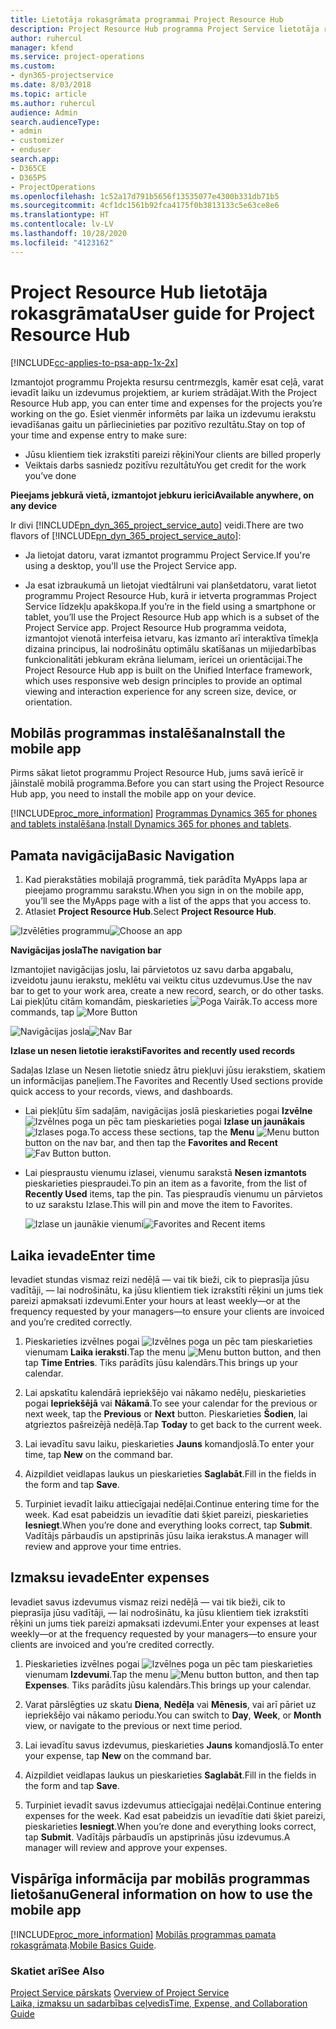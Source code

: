 ```yaml
---
title: Lietotāja rokasgrāmata programmai Project Resource Hub
description: Project Resource Hub programma Project Service lietotāja rokasgrāmata
author: ruhercul
manager: kfend
ms.service: project-operations
ms.custom:
- dyn365-projectservice
ms.date: 8/03/2018
ms.topic: article
ms.author: ruhercul
audience: Admin
search.audienceType:
- admin
- customizer
- enduser
search.app:
- D365CE
- D365PS
- ProjectOperations
ms.openlocfilehash: 1c52a17d791b5656f13535077e4300b331db71b5
ms.sourcegitcommit: 4cf1dc1561b92fca4175f0b3813133c5e63ce8e6
ms.translationtype: HT
ms.contentlocale: lv-LV
ms.lasthandoff: 10/28/2020
ms.locfileid: "4123162"
---
```

# <a name="user-guide-for-project-resource-hub"></a><span data-ttu-id="c4327-103">Project Resource Hub lietotāja rokasgrāmata</span><span class="sxs-lookup"><span data-stu-id="c4327-103">User guide for Project Resource Hub</span></span>

[!INCLUDE[cc-applies-to-psa-app-1x-2x](../includes/cc-applies-to-psa-app-1x-2x.md)]

<span data-ttu-id="c4327-104">Izmantojot programmu Projekta resursu centrmezgls, kamēr esat ceļā, varat ievadīt laiku un izdevumus projektiem, ar kuriem strādājat.</span><span class="sxs-lookup"><span data-stu-id="c4327-104">With the Project Resource Hub app, you can enter time and expenses for the projects you’re working on the go.</span></span> <span data-ttu-id="c4327-105">Esiet vienmēr informēts par laika un izdevumu ierakstu ievadīšanas gaitu un pārliecinieties par pozitīvo rezultātu.</span><span class="sxs-lookup"><span data-stu-id="c4327-105">Stay on top of your time and expense entry to make sure:</span></span>

- <span data-ttu-id="c4327-106">Jūsu klientiem tiek izrakstīti pareizi rēķini</span><span class="sxs-lookup"><span data-stu-id="c4327-106">Your clients are billed properly</span></span>
- <span data-ttu-id="c4327-107">Veiktais darbs sasniedz pozitīvu rezultātu</span><span class="sxs-lookup"><span data-stu-id="c4327-107">You get credit for the work you’ve done</span></span>

<span data-ttu-id="c4327-108">**Pieejams jebkurā vietā, izmantojot jebkuru ierīci**</span><span class="sxs-lookup"><span data-stu-id="c4327-108">**Available anywhere, on any device**</span></span>

<span data-ttu-id="c4327-109">Ir divi [!INCLUDE[pn_dyn_365_project_service_auto](../includes/pn-dyn-365-project-service-auto.md)] veidi.</span><span class="sxs-lookup"><span data-stu-id="c4327-109">There are two flavors of [!INCLUDE[pn_dyn_365_project_service_auto](../includes/pn-dyn-365-project-service-auto.md)]:</span></span> 

- <span data-ttu-id="c4327-110">Ja lietojat datoru, varat izmantot programmu Project Service.</span><span class="sxs-lookup"><span data-stu-id="c4327-110">If you're using a desktop, you'll use the Project Service app.</span></span> 

- <span data-ttu-id="c4327-111">Ja esat izbraukumā un lietojat viedtālruni vai planšetdatoru, varat lietot programmu Project Resource Hub, kurā ir ietverta programmas Project Service līdzekļu apakškopa.</span><span class="sxs-lookup"><span data-stu-id="c4327-111">If you’re in the field using a smartphone or tablet, you’ll use the Project Resource Hub app which is a subset of the Project Service  app.</span></span> <span data-ttu-id="c4327-112">Project Resource Hub programma veidota, izmantojot vienotā interfeisa ietvaru, kas izmanto arī interaktīva tīmekļa dizaina principus, lai nodrošinātu optimālu skatīšanas un mijiedarbības funkcionalitāti jebkuram ekrāna lielumam, ierīcei un orientācijai.</span><span class="sxs-lookup"><span data-stu-id="c4327-112">The Project Resource Hub app is built on the Unified Interface framework, which uses responsive web design principles to provide an optimal viewing and interaction experience for any screen size, device, or orientation.</span></span> 


## <a name="install-the-mobile-app"></a><span data-ttu-id="c4327-113">Mobilās programmas instalēšana</span><span class="sxs-lookup"><span data-stu-id="c4327-113">Install the mobile app</span></span>
<span data-ttu-id="c4327-114">Pirms sākat lietot programmu Project Resource Hub, jums savā ierīcē ir jāinstalē mobilā programma.</span><span class="sxs-lookup"><span data-stu-id="c4327-114">Before you can start using the Project Resource Hub app, you need to install the mobile app on your device.</span></span> 

[!INCLUDE[proc_more_information](../includes/proc-more-information.md)] <span data-ttu-id="c4327-115">[Programmas Dynamics 365 for phones and tablets instalēšana](https://docs.microsoft.com/dynamics365/mobile-app/install-dynamics-365-for-phones-and-tablets).</span><span class="sxs-lookup"><span data-stu-id="c4327-115">[Install Dynamics 365 for phones and tablets](https://docs.microsoft.com/dynamics365/mobile-app/install-dynamics-365-for-phones-and-tablets).</span></span>

## <a name="basic-navigation"></a><span data-ttu-id="c4327-116">Pamata navigācija</span><span class="sxs-lookup"><span data-stu-id="c4327-116">Basic Navigation</span></span>
1.  <span data-ttu-id="c4327-117">Kad pierakstāties mobilajā programmā, tiek parādīta MyApps lapa ar pieejamo programmu sarakstu.</span><span class="sxs-lookup"><span data-stu-id="c4327-117">When you sign in on the mobile app, you’ll see the MyApps page with a list of the apps that you access to.</span></span> 
2.  <span data-ttu-id="c4327-118">Atlasiet **Project Resource Hub**.</span><span class="sxs-lookup"><span data-stu-id="c4327-118">Select **Project Resource Hub**.</span></span>

<span data-ttu-id="c4327-119">![Izvēlēties programmu](media/chooseApp_1.png "Izvēlēties programmu")</span><span class="sxs-lookup"><span data-stu-id="c4327-119">![Choose an app](media/chooseApp_1.png "Choose an app")</span></span>

<span data-ttu-id="c4327-120">**Navigācijas josla**</span><span class="sxs-lookup"><span data-stu-id="c4327-120">**The navigation bar**</span></span>

<span data-ttu-id="c4327-121">Izmantojiet navigācijas joslu, lai pārvietotos uz savu darba apgabalu, izveidotu jaunu ierakstu, meklētu vai veiktu citus uzdevumus.</span><span class="sxs-lookup"><span data-stu-id="c4327-121">Use the nav bar to get to your work area, create a new record, search, or do other tasks.</span></span> <span data-ttu-id="c4327-122">Lai piekļūtu citām komandām, pieskarieties ![Poga Vairāk](media/MoreButton.png "Poga Vairāk").</span><span class="sxs-lookup"><span data-stu-id="c4327-122">To access more commands, tap ![More Button](media/MoreButton.png "More Button")</span></span>

<span data-ttu-id="c4327-123">![Navigācijas josla](media/NavBar_2.png "Navigācijas josla")</span><span class="sxs-lookup"><span data-stu-id="c4327-123">![Nav Bar](media/NavBar_2.png "Nav Bar")</span></span>

<span data-ttu-id="c4327-124">**Izlase un nesen lietotie ieraksti**</span><span class="sxs-lookup"><span data-stu-id="c4327-124">**Favorites and recently used records**</span></span>

<span data-ttu-id="c4327-125">Sadaļas Izlase un Nesen lietotie sniedz ātru piekļuvi jūsu ierakstiem, skatiem un informācijas paneļiem.</span><span class="sxs-lookup"><span data-stu-id="c4327-125">The Favorites and Recently Used sections provide quick access to your records, views, and dashboards.</span></span> 

- <span data-ttu-id="c4327-126">Lai piekļūtu šīm sadaļām, navigācijas joslā pieskarieties pogai **Izvēlne** ![Izvēlnes poga](media/MenuButton.png "Izvēlnes poga") un pēc tam pieskarieties pogai **Izlase un jaunākais** ![Izlases poga](media/FavButton.png "Izlases poga").</span><span class="sxs-lookup"><span data-stu-id="c4327-126">To access these sections, tap the **Menu** ![Menu button](media/MenuButton.png "Menu button") button on the nav bar, and then tap the **Favorites and Recent** ![Fav Button](media/FavButton.png "Fav Button") button.</span></span>

- <span data-ttu-id="c4327-127">Lai piespraustu vienumu izlasei, vienumu sarakstā **Nesen izmantots** pieskarieties piespraudei.</span><span class="sxs-lookup"><span data-stu-id="c4327-127">To pin an item as a favorite, from the list of **Recently Used** items, tap the pin.</span></span> <span data-ttu-id="c4327-128">Tas piespraudīs vienumu un pārvietos to uz sarakstu Izlase.</span><span class="sxs-lookup"><span data-stu-id="c4327-128">This will pin and move the item to Favorites.</span></span>

  <span data-ttu-id="c4327-129">![Izlase un jaunākie vienumi](media/Favs_3.png "Izlase un jaunākie vienumi")</span><span class="sxs-lookup"><span data-stu-id="c4327-129">![Favorites and Recent items](media/Favs_3.png "Favorites and Recent items")</span></span>
 
## <a name="enter-time"></a><span data-ttu-id="c4327-130">Laika ievade</span><span class="sxs-lookup"><span data-stu-id="c4327-130">Enter time</span></span>
<span data-ttu-id="c4327-131">Ievadiet stundas vismaz reizi nedēļā — vai tik bieži, cik to pieprasīja jūsu vadītāji, — lai nodrošinātu, ka jūsu klientiem tiek izrakstīti rēķini un jums tiek pareizi apmaksati izdevumi.</span><span class="sxs-lookup"><span data-stu-id="c4327-131">Enter your hours at least weekly—or at the frequency requested by your managers—to ensure your clients are invoiced and you’re credited correctly.</span></span>

1. <span data-ttu-id="c4327-132">Pieskarieties izvēlnes pogai ![Izvēlnes poga](media/MenuButton.png "Izvēlnes poga") un pēc tam pieskarieties vienumam **Laika ieraksti**.</span><span class="sxs-lookup"><span data-stu-id="c4327-132">Tap the menu ![Menu button](media/MenuButton.png "Menu button") button, and then tap **Time Entries**.</span></span> <span data-ttu-id="c4327-133">Tiks parādīts jūsu kalendārs.</span><span class="sxs-lookup"><span data-stu-id="c4327-133">This brings up your calendar.</span></span>

2. <span data-ttu-id="c4327-134">Lai apskatītu kalendārā iepriekšējo vai nākamo nedēļu, pieskarieties pogai **Iepriekšējā** vai **Nākamā**.</span><span class="sxs-lookup"><span data-stu-id="c4327-134">To see your calendar for the previous or next week, tap the **Previous** or **Next** button.</span></span> <span data-ttu-id="c4327-135">Pieskarieties **Šodien**, lai atgrieztos pašreizējā nedēļā.</span><span class="sxs-lookup"><span data-stu-id="c4327-135">Tap **Today** to get back to the current week.</span></span>

3. <span data-ttu-id="c4327-136">Lai ievadītu savu laiku, pieskarieties **Jauns** komandjoslā.</span><span class="sxs-lookup"><span data-stu-id="c4327-136">To enter your time, tap **New** on the command bar.</span></span> 

4. <span data-ttu-id="c4327-137">Aizpildiet veidlapas laukus un pieskarieties **Saglabāt**.</span><span class="sxs-lookup"><span data-stu-id="c4327-137">Fill in the fields in the form and tap **Save**.</span></span>

5. <span data-ttu-id="c4327-138">Turpiniet ievadīt laiku attiecīgajai nedēļai.</span><span class="sxs-lookup"><span data-stu-id="c4327-138">Continue entering time for the week.</span></span> <span data-ttu-id="c4327-139">Kad esat pabeidzis un ievadītie dati šķiet pareizi, pieskarieties **Iesniegt**.</span><span class="sxs-lookup"><span data-stu-id="c4327-139">When you’re done and everything looks correct, tap **Submit**.</span></span> <span data-ttu-id="c4327-140">Vadītājs pārbaudīs un apstiprinās jūsu laika ierakstus.</span><span class="sxs-lookup"><span data-stu-id="c4327-140">A manager will review and approve your time entries.</span></span>

## <a name="enter-expenses"></a><span data-ttu-id="c4327-141">Izmaksu ievade</span><span class="sxs-lookup"><span data-stu-id="c4327-141">Enter expenses</span></span> 
<span data-ttu-id="c4327-142">Ievadiet savus izdevumus vismaz reizi nedēļā — vai tik bieži, cik to pieprasīja jūsu vadītāji, — lai nodrošinātu, ka jūsu klientiem tiek izrakstīti rēķini un jums tiek pareizi apmaksati izdevumi.</span><span class="sxs-lookup"><span data-stu-id="c4327-142">Enter your expenses at least weekly—or at the frequency requested by your managers—to ensure your clients are invoiced and you’re credited correctly.</span></span>

1. <span data-ttu-id="c4327-143">Pieskarieties izvēlnes pogai ![Izvēlnes poga](media/MenuButton.png "Izvēlnes poga") un pēc tam pieskarieties vienumam **Izdevumi**.</span><span class="sxs-lookup"><span data-stu-id="c4327-143">Tap the menu ![Menu button](media/MenuButton.png "Menu button") button, and then tap **Expenses**.</span></span> <span data-ttu-id="c4327-144">Tiks parādīts jūsu kalendārs.</span><span class="sxs-lookup"><span data-stu-id="c4327-144">This brings up your calendar.</span></span>

2. <span data-ttu-id="c4327-145">Varat pārslēgties uz skatu **Diena**, **Nedēļa** vai **Mēnesis**, vai arī pāriet uz iepriekšējo vai nākamo periodu.</span><span class="sxs-lookup"><span data-stu-id="c4327-145">You can switch to **Day**, **Week**, or **Month** view, or navigate to the previous or next time period.</span></span> 

3. <span data-ttu-id="c4327-146">Lai ievadītu savus izdevumus, pieskarieties **Jauns** komandjoslā.</span><span class="sxs-lookup"><span data-stu-id="c4327-146">To enter your expense, tap **New** on the command bar.</span></span> 

4. <span data-ttu-id="c4327-147">Aizpildiet veidlapas laukus un pieskarieties **Saglabāt**.</span><span class="sxs-lookup"><span data-stu-id="c4327-147">Fill in the fields in the form and tap **Save**.</span></span>

5. <span data-ttu-id="c4327-148">Turpiniet ievadīt savus izdevumus attiecīgajai nedēļai.</span><span class="sxs-lookup"><span data-stu-id="c4327-148">Continue entering expenses for the week.</span></span> <span data-ttu-id="c4327-149">Kad esat pabeidzis un ievadītie dati šķiet pareizi, pieskarieties **Iesniegt**.</span><span class="sxs-lookup"><span data-stu-id="c4327-149">When you’re done and everything looks correct, tap **Submit**.</span></span> <span data-ttu-id="c4327-150">Vadītājs pārbaudīs un apstiprinās jūsu izdevumus.</span><span class="sxs-lookup"><span data-stu-id="c4327-150">A manager will review and approve your expenses.</span></span>

## <a name="general-information-on-how-to-use-the-mobile-app"></a><span data-ttu-id="c4327-151">Vispārīga informācija par mobilās programmas lietošanu</span><span class="sxs-lookup"><span data-stu-id="c4327-151">General information on how to use the mobile app</span></span> 
[!INCLUDE[proc_more_information](../includes/proc-more-information.md)] <span data-ttu-id="c4327-152">[Mobilās programmas pamata rokasgrāmata](https://docs.microsoft.com/dynamics365/mobile-app/dynamics-365-phones-tablets-users-guide).</span><span class="sxs-lookup"><span data-stu-id="c4327-152">[Mobile Basics Guide](https://docs.microsoft.com/dynamics365/mobile-app/dynamics-365-phones-tablets-users-guide).</span></span>

### <a name="see-also"></a><span data-ttu-id="c4327-153">Skatiet arī</span><span class="sxs-lookup"><span data-stu-id="c4327-153">See Also</span></span>  
 <span data-ttu-id="c4327-154">[Project Service pārskats](../psa/overview.md) </span><span class="sxs-lookup"><span data-stu-id="c4327-154">[Overview of Project Service](../psa/overview.md) </span></span>  
 [<span data-ttu-id="c4327-155">Laika, izmaksu un sadarbības ceļvedis</span><span class="sxs-lookup"><span data-stu-id="c4327-155">Time, Expense, and Collaboration Guide</span></span>](../psa/time-expense-collaboration-guide.md)   
 
